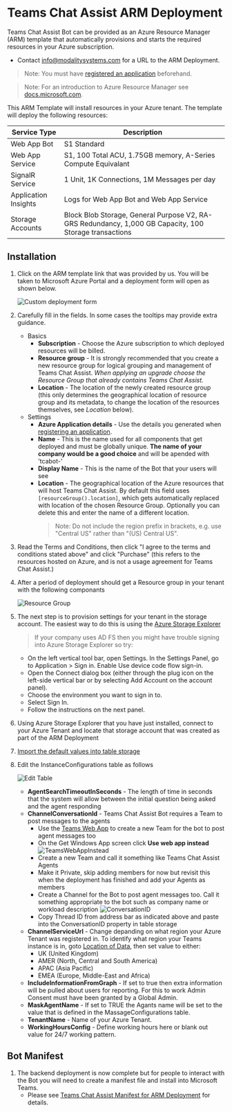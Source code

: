 # Teams Chat Assist ARM Deployment

Teams Chat Assist Bot can be provided as an Azure Resource Manager (ARM) template that automatically provisions and starts the required resources in your Azure subscription.

- Contact info@modalitysystems.com for a URL to the ARM Deployment.

> Note: You must have [registered an application](registerapplication.md) beforehand.

> Note: For an introduction to Azure Resource Manager see [docs.microsoft.com](https://docs.microsoft.com/en-us/azure/azure-resource-manager/resource-group-overview).

This ARM Template will install resources in your Azure tenant. The template will deploy the following resources:

| Service Type  | Description   |
| ------------- | ------------- |
| Web App Bot  | S1 Standard |
| Web App Service  | S1, 100 Total ACU, 1.75GB memory, A-Series Compute Equivalant  |
| SignalR Service  | 1 Unit, 1K Connections, 1M Messages per day  |
| Application Insights  | Logs for Web App Bot and Web App Service |
| Storage Accounts  | Block Blob Storage, General Purpose V2, RA-GRS Redundancy, 1,000 GB Capacity, 100 Storage transactions |

## Installation

1. Click on the ARM template link that was provided by us. You will be taken to Microsoft Azure Portal and a deployment form will open as shown below.

   ![Custom deployment form](images/armDeployForm.png)

1. Carefully fill in the fields. In some cases the tooltips may provide extra guidance. 
   - Basics
     - **Subscription** - Choose the Azure subscription to which deployed resources will be billed.
     - **Resource group** - It is strongly recommended that you create a new resource group for logical grouping and management of Teams Chat Assist. *When applying an upgrade choose the Resource Group that already contains Teams Chat Assist.*
     - **Location** - The location of the newly created resource group (this only determines the geographical location of resource group and its metadata, to change the location of the resources themselves, see *Location* below).
   - Settings
     - **Azure Application details** - Use the details you generated when [registering an application](applicationRegistration.md).
     - **Name** - This is the name used for all components that get deployed and must be globally unique. **The name of your company would be a good choice** and will be apended with 'tcabot-'
     - **Display Name** - This is the name of the Bot that your users will see
     - **Location** - The geographical location of the Azure resources that will host Teams Chat Assist. By default this field uses `[resourceGroup().location]`, which gets automatically replaced with location of the chosen Resource Group. Optionally you can delete this and enter the name of a different location.
       > Note: Do not include the region prefix in brackets, e.g. use "Central US" rather than "(US) Central US".

1. Read the Terms and Conditions, then click "I agree to the terms and conditions stated above" and click "Purchase" (this refers to the resources hosted on Azure, and is not a usage agreement for Teams Chat Assist.)

1. After a period of deployment should get a Resource group in your tenant with the following componants

   ![Resource Group](images/resourceGroup.png)

1. The next step is to provision settings for your tenant in the storage account. The easiest way to do this is using the [Azure Storage Explorer](https://azure.microsoft.com/en-us/features/storage-explorer/)

   > If your company uses AD FS then you might have trouble signing into Azure Storage Explorer so try:
      - On the left vertical tool bar, open Settings. In the Settings Panel, go to Application > Sign in. Enable Use device code flow sign-in.
      - Open the Connect dialog box (either through the plug icon on the left-side vertical bar or by selecting Add Account on the account panel).
      - Choose the environment you want to sign in to.
      - Select Sign In.
      - Follow the instructions on the next panel.

1. Using Azure Storage Explorer that you have just installed, connect to your Azure Tenant and locate that storage account that was created as part of the ARM Deployment

1. [Import the default values into table storage](ImportDefaultValuesTableStorage.md)

1. Edit the InstanceConfigurations table as follows

   ![Edit Table](images/editTable2.png)

   - **AgentSearchTimeoutInSeconds** - The length of time in seconds that the system will allow between the initial question being asked and the agent responding
   - **ChannelConversationId** - Teams Chat Assist Bot requires a Team to post messages to the agents
      - Use the [Teams Web App](https://teams.microsoft.com/) to create a new Team for the bot to post agent messages too
      - On the Get Windows App screen click **Use web app instead**
      ![TeamsWebAppInstead](images/teamsWebApp.png)
      - Create a new Team and call it something like Teams Chat Assist Agents
      - Make it Private, skip adding members for now but revisit this when the deployment has finished and add your Agents as members
      - Create a Channel for the Bot to post agent messages too. Call it something appropriate to the bot such as company name or workload description
      ![ConversationID](images/ConversationID2.png)
      - Copy Thread ID from address bar as indicated above and paste into the ConversationID property in table storage
   - **ChannelServiceUrl** - Change depanding on what region your Azure Tenant was registered in. To identify what region your Teams instance is in, goto [Location of Data](https://docs.microsoft.com/en-us/microsoftteams/location-of-data-in-teams), then set value to either:
      - UK (United Kingdom)
      - AMER (North, Central and South America)
      - APAC (Asia Pacific)
      - EMEA (Europe, Middle-East and Africa)
   - **IncludeInformationFromGraph** - If set to true then extra information will be pulled about users for reporting. For this to work Admin Consent must have been granted by a Global Admin.
   - **MaskAgentName** - If set to TRUE the Agants name will be set to the value that is defined in the MassageConfigurations table.
   - **TenantName** - Name of your Azure Tenant.
   - **WorkingHoursConfig** - Define working hours here or blank out value for 24/7 working pattern.

## Bot Manifest

1. The backend deployment is now complete but for people to interact with the Bot you will need to create a manifest file and install into Microsoft Teams.
   - Please see [Teams Chat Assist Manifest for ARM Deployment](armmanifest.md) for details.
